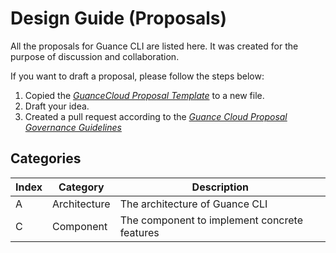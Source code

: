 # Design Guide (Proposals)

All the proposals for Guance CLI are listed here.
It was created for the purpose of discussion and collaboration.

If you want to draft a proposal, please follow the steps below:

1. Copied the [_GuanceCloud Proposal Template_](https://github.com/GuanceCloud/community/blob/main/proposals/proposal-template.md) to a new file.
2. Draft your idea.
3. Created a pull request according to the [_Guance Cloud Proposal Governance Guidelines_](https://github.com/GuanceCloud/community/tree/main/proposals)

## Categories

| Index | Category     | Description                                  |
| ----- | ------------ | -------------------------------------------- |
| A     | Architecture | The architecture of Guance CLI               |
| C     | Component    | The component to implement concrete features |
